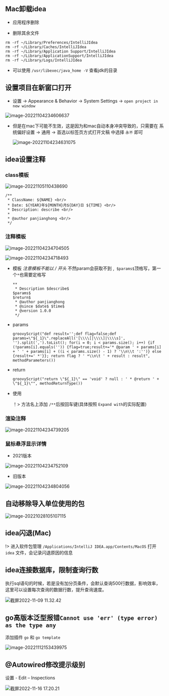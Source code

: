 

## Mac卸载idea

* 应用程序删除

* 删除其余文件

```shell
rm -rf ~/Library/Preferences/IntelliJIdea
rm -rf ~/Library/Caches/IntelliJIdea
rm -rf ~/Library/Application Support/IntelliJIdea
rm -rf ~/Library/ApplicationSupport/IntelliJIdea
rm -rf ~/Library/Logs/IntelliJIdea
```

* 可以使用 `/usr/libexec/java_home -V` 查看jdk的目录



## 设置项目在新窗口打开

* 设置 -> Appearance & Behavior -> System Settings -> `open project in new window`

![image-20221104234606637](idea.assets/image-20221104234606637.png)

* 但是在mac下可能不生效，这是因为和mac自动本身冲突导致的，只需要在 系统偏好设置 -> 通用 -> 首选以标签页方式打开文稿 中选择 `永不` 即可

  ![image-20221104234631075](idea.assets/image-20221104234631075.png)



## idea设置注释

### class模板

![image-20221105110438690](idea.assets/image-20221105110438690.png)

```
/**
 * ClassName: ${NAME} <br/>
 * Date: ${YEAR}年${MONTH}月${DAY}日 ${TIME} <br/>
 * Description: describe <br/>
 *
 * @author panjianghong <br/>
 */
```



### 注释模板

![image-20221104234704505](idea.assets/image-20221104234704505.png)

![image-20221104234718493](idea.assets/image-20221104234718493.png)



* 模板 *注意模板不能以 / 开头* 不然param会获取不到 ,` $params$`顶格写，第一个`*`也需要定格写

  ```
  **
   * Description $describe$
  $params$
  $return$        
   * @author panjianghong
   * @since $date$ $time$
   * @version 1.0.0
   */
  ```

* params

  ```
  groovyScript("def result='';def flag=false;def params=\"${_1}\".replaceAll('[\\\\[|\\\\]|\\\\s]', '').split(',').toList(); for(i = 0; i < params.size(); i++) {if (!params[i].equals('')) {flag=true;result+='* @param ' + params[i] + ' ' + params[i] + ((i < params.size() - 1) ? '\\n\\t ':'')} else {result+=' *'}}; return flag ? ' *\\n\t ' + result : result", methodParameters())
  ```

* return

  ```
  groovyScript("return \"${_1}\" == 'void' ? null : ' * @return ' + \"${_1}\"", methodReturnType())
  ```

* 使用

  ！>  方法名上添加 `/**`后按回车键(具体按照 `Expand with`的实际配置)

### 渲染注释

![image-20221104234739205](idea.assets/image-20221104234739205.png)

### 鼠标悬浮显示详情

* 2021版本

![image-20221104234752109](idea.assets/image-20221104234752109.png)

* 旧版本

![image-20221104234804056](idea.assets/image-20221104234804056.png)



## 自动移除导入单位使用的包

![image-20221028105107115](idea.assets/009.png)



## idea闪退(Mac)

!> 进入软件包管理 `/Applications/IntelliJ IDEA.app/Contents/MacOS` 打开 `idea` 文件，会记录闪退原因的信息



## idea连接数据库，限制查询行数

执行sql语句的时候，若是没有加分页条件，会默认查询500行数据，影响效率，这里可以设置每次查询的数据行数，提升查询速度。

![截屏2022-11-09 11.32.42](idea.assets/%E6%88%AA%E5%B1%8F2022-11-09%2011.32.42.png)





## go高版本泛型报错`Cannot use 'err' (type error) as the type any`

添加插件 	`go` 和  `go template`

![image-20221112153439975](idea.assets/image-20221112153439975.png)



## @Autowired修改提示级别

设置 - Edit – Inspections

![截屏2022-11-16 17.20.21](idea.assets/%E6%88%AA%E5%B1%8F2022-11-16%2017.20.21.png)


